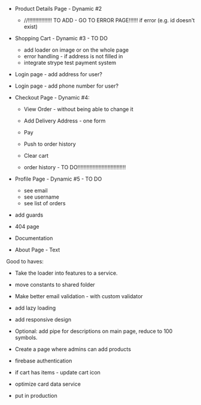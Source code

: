 - Product Details Page - Dynamic #2
  - //!!!!!!!!!!!!!!!! TO ADD - GO TO ERROR PAGE!!!!!! if error (e.g. id doesn't exist)

- Shopping Cart - Dynamic #3 - TO DO
  - add loader on image or on the whole page
  - error handling - if address is not filled in
  - integrate strype test payment system

- Login page - add address for user?
- Login page - add phone number for user?

- Checkout Page - Dynamic #4:
  - View Order - without being able to change it
  - Add Delivery Address - one form

  - Pay

  - Push to order history
  - Clear cart
  - order history - TO DO!!!!!!!!!!!!!!!!!!!!!!!!!!!!!!!! 

- Profile Page - Dynamic #5 - TO DO
  - see email
  - see username
  - see list of orders

- add guards

- 404 page

- Documentation

- About Page - Text

Good to haves:
- Take the loader into features to a service.

- move constants to shared folder

- Make better email validation - with custom validator

- add lazy loading

- add responsive design

- Optional: add pipe for descriptions on main page, reduce to 100 symbols.

- Create a page where admins can add products

- firebase authentication

- if cart has items - update cart icon

- optimize card data service

- put in production